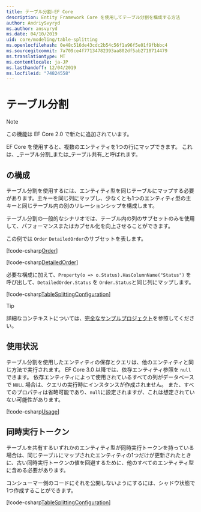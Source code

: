 ```yaml
---
title: テーブル分割-EF Core
description: Entity Framework Core を使用してテーブル分割を構成する方法
author: AndriySvyryd
ms.author: ansvyryd
ms.date: 04/10/2019
uid: core/modeling/table-splitting
ms.openlocfilehash: 0e48c516de43cdc2b54c56f1a96f5e01f9fbbbc4
ms.sourcegitcommit: 7a709ce4f77134782393aa802df5ab2718714479
ms.translationtype: MT
ms.contentlocale: ja-JP
ms.lasthandoff: 12/04/2019
ms.locfileid: "74824558"
---
```

# <a name="table-splitting"></a>テーブル分割

>[!NOTE]
> この機能は EF Core 2.0 で新たに追加されています。

EF Core を使用すると、複数のエンティティを1つの行にマップできます。 これは、_テーブル分割_または_テーブル共有_と呼ばれます。

## <a name="configuration"></a>の構成

テーブル分割を使用するには、エンティティ型を同じテーブルにマップする必要があります。主キーを同じ列にマップし、少なくとも1つのエンティティ型の主キーと同じテーブル内の別のリレーションシップを構成します。

テーブル分割の一般的なシナリオでは、テーブル内の列のサブセットのみを使用して、パフォーマンスまたはカプセル化を向上させることができます。

この例では `Order` `DetailedOrder`のサブセットを表します。

[!code-csharp[Order](../../../samples/core/Modeling/TableSplitting/Order.cs?name=Order)]

[!code-csharp[DetailedOrder](../../../samples/core/Modeling/TableSplitting/DetailedOrder.cs?name=DetailedOrder)]

必要な構成に加えて、`Property(o => o.Status).HasColumnName("Status")` を呼び出して、`DetailedOrder.Status` を `Order.Status`と同じ列にマップします。

[!code-csharp[TableSplittingConfiguration](../../../samples/core/Modeling/TableSplitting/TableSplittingContext.cs?name=TableSplitting&highlight=3)]

> [!TIP]
> 詳細なコンテキストについては、[完全なサンプルプロジェクト](https://github.com/aspnet/EntityFramework.Docs/tree/master/samples/core/Modeling/TableSplitting)を参照してください。

## <a name="usage"></a>使用状況

テーブル分割を使用したエンティティの保存とクエリは、他のエンティティと同じ方法で実行されます。 EF Core 3.0 以降では、依存エンティティ参照を `null`できます。 依存エンティティによって使用されているすべての列がデータベースで `NULL` 場合は、クエリの実行時にインスタンスが作成されません。 また、すべてのプロパティは省略可能であり、`null`に設定されますが、これは想定されていない可能性があります。

[!code-csharp[Usage](../../../samples/core/Modeling/TableSplitting/Program.cs?name=Usage)]

## <a name="concurrency-tokens"></a>同時実行トークン

テーブルを共有するいずれかのエンティティ型が同時実行トークンを持っている場合は、同じテーブルにマップされたエンティティの1つだけが更新されたときに、古い同時実行トークンの値を回避するために、他のすべてのエンティティ型に含める必要があります。

コンシューマー側のコードにそれを公開しないようにするには、シャドウ状態で1つ作成することができます。

[!code-csharp[TableSplittingConfiguration](../../../samples/core/Modeling/TableSplitting/TableSplittingContext.cs?name=ConcurrencyToken&highlight=2)]
